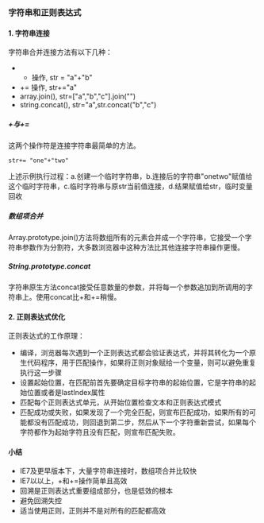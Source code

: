 ### 字符串和正则表达式

#### 1. 字符串连接

字符串合并连接方法有以下几种：

- + 操作, str = "a"+"b"
- += 操作, str+="a"
- array.join(), str=["a","b","c"].join("")
- string.concat(), str="a",str.concat("b","c")

##### +与+=

这两个操作符是连接字符串最简单的方法。

```
str+= "one"+"two"
```

上述示例执行过程：a.创建一个临时字符串，b.连接后的字符串"onetwo"赋值给这个临时字符串，c.临时字符串与原str当前值连接，d.结果赋值给str，临时变量回收

##### 数组项合并

Array.prototype.join()方法将数组所有的元素合并成一个字符串，它接受一个字符串参数作为分割符，大多数浏览器中这种方法比其他连接字符串操作更慢。

##### String.prototype.concat

字符串原生方法concat接受任意数量的参数，并将每一个参数追加到所调用的字符串上。使用concat比+和+=稍慢。

#### 2. 正则表达式优化

正则表达式的工作原理：

- 编译，浏览器每次遇到一个正则表达式都会验证表达式，并将其转化为一个原生代码程序，用于匹配操作，如果将正则对象赋给一个变量，则可以避免重复执行这一步骤
- 设置起始位置，在匹配前首先要确定目标字符串的起始位置，它是字符串的起始位置或者是lastIndex属性
- 匹配每个正则表达式单元，从开始位置检查文本和正则表达式模式
- 匹配成功或失败，如果发现了一个完全匹配，则宣布匹配成功，如果所有的可能都没有匹配成功，则回退到第二步，然后从下一个字符重新尝试，如果每个字符都作为起始字符且没有匹配，则宣布匹配失败。


#### 小结

- IE7及更早版本下，大量字符串连接时，数组项合并比较快
- IE7以以上，+和+=操作简单且高效
- 回溯是正则表达式重要组成部分，也是低效的根本
- 避免回溯失控
- 适当使用正则，正则并不是对所有的匹配都高效
